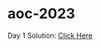 # aoc-2023

Day 1 Solution: [Click Here](https://github.com/gerwintrip/aoc-2023/blob/master/src/main/kotlin/day1.kt)
